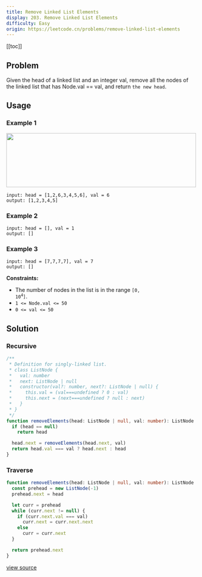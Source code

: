 ```yaml
---
title: Remove Linked List Elements
display: 203. Remove Linked List Elements
difficulty: Easy
origin: https://leetcode.cn/problems/remove-linked-list-elements
---
```


[[toc]]

## Problem

Given the head of a linked list and an integer val, remove all the nodes of the linked list that has Node.val == val, and return `the new head`.

## Usage

### Example 1

<img alt="" src="https://assets.leetcode.com/uploads/2021/03/06/removelinked-list.jpg" style="width: 500px; height: 142px;" />

```
input: head = [1,2,6,3,4,5,6], val = 6
output: [1,2,3,4,5]
```

### Example 2

```
input: head = [], val = 1
output: []
```

### Example 3

```
input: head = [7,7,7,7], val = 7
output: []
```


**Constraints:**

- The number of nodes in the list is in the range <code>[0, 10<sup>4</sup>]</code>.
- <code>1 &lt;= Node.val &lt;= 50</code>
- <code>0 &lt;= val &lt;= 50</code>


## Solution

### Recursive

```ts
/**
 * Definition for singly-linked list.
 * class ListNode {
 *   val: number
 *   next: ListNode | null
 *   constructor(val?: number, next?: ListNode | null) {
 *     this.val = (val===undefined ? 0 : val)
 *     this.next = (next===undefined ? null : next)
 *   }
 * }
 */
function removeElements(head: ListNode | null, val: number): ListNode | null {
  if (head == null)
    return head

  head.next = removeElements(head.next, val)
  return head.val === val ? head.next : head
}
```

### Traverse

```ts
function removeElements(head: ListNode | null, val: number): ListNode | null {
  const prehead = new ListNode(-1)
  prehead.next = head

  let curr = prehead
  while (curr.next != null) {
    if (curr.next.val === val)
      curr.next = curr.next.next
    else
      curr = curr.next
  }

  return prehead.next
}
```

[view source](https://leetcode.cn/problems/remove-linked-list-elements)
